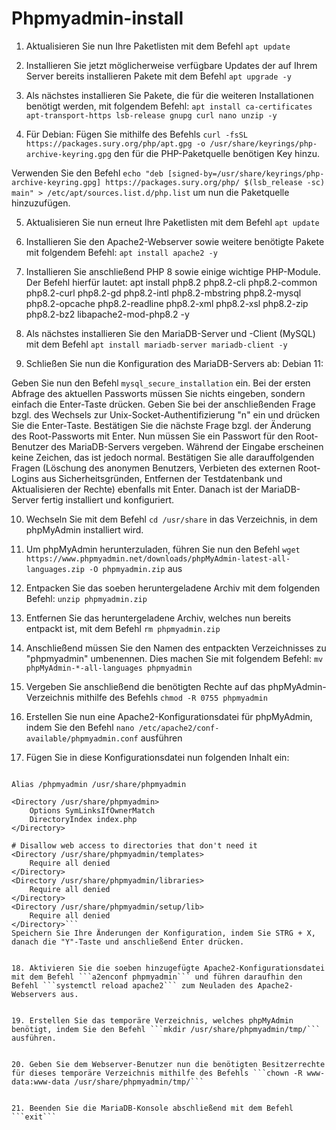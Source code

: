 # Phpmyadmin-install

1. Aktualisieren Sie nun Ihre Paketlisten mit dem Befehl ```apt update```


2. Installieren Sie jetzt möglicherweise verfügbare Updates der auf Ihrem Server bereits installieren Pakete mit dem Befehl ```apt upgrade -y```


3. Als nächstes installieren Sie Pakete, die für die weiteren Installationen benötigt werden, mit folgendem Befehl: ```apt install ca-certificates apt-transport-https lsb-release gnupg curl nano unzip -y```


4. Für Debian:
Fügen Sie mithilfe des Befehls ```curl -fsSL https://packages.sury.org/php/apt.gpg -o /usr/share/keyrings/php-archive-keyring.gpg``` den für die PHP-Paketquelle benötigen Key hinzu.

Verwenden Sie den Befehl ```echo "deb [signed-by=/usr/share/keyrings/php-archive-keyring.gpg] https://packages.sury.org/php/ $(lsb_release -sc) main" > /etc/apt/sources.list.d/php.list``` um nun die Paketquelle hinzuzufügen.


5. Aktualisieren Sie nun erneut Ihre Paketlisten mit dem Befehl ```apt update```


6. Installieren Sie den Apache2-Webserver sowie weitere benötigte Pakete mit folgendem Befehl: ```apt install apache2 -y```


7. Installieren Sie anschließend PHP 8 sowie einige wichtige PHP-Module. Der Befehl hierfür lautet: apt install php8.2 php8.2-cli php8.2-common php8.2-curl php8.2-gd php8.2-intl php8.2-mbstring php8.2-mysql php8.2-opcache php8.2-readline php8.2-xml php8.2-xsl php8.2-zip php8.2-bz2 libapache2-mod-php8.2 -y


8. Als nächstes installieren Sie den MariaDB-Server und -Client (MySQL) mit dem Befehl ```apt install mariadb-server mariadb-client -y```


9. Schließen Sie nun die Konfiguration des MariaDB-Servers ab:
Debian 11:

Geben Sie nun den Befehl ```mysql_secure_installation``` ein. Bei der ersten Abfrage des aktuellen Passworts müssen Sie nichts eingeben, sondern einfach die Enter-Taste drücken. Geben Sie bei der anschließenden Frage bzgl. des Wechsels zur Unix-Socket-Authentifizierung "n" ein und drücken Sie die Enter-Taste. Bestätigen Sie die nächste Frage bzgl. der Änderung des Root-Passworts mit Enter. Nun müssen Sie ein Passwort für den Root-Benutzer des MariaDB-Servers vergeben. Während der Eingabe erscheinen keine Zeichen, das ist jedoch normal. Bestätigen Sie alle darauffolgenden Fragen (Löschung des anonymen Benutzers, Verbieten des externen Root-Logins aus Sicherheitsgründen, Entfernen der Testdatenbank und Aktualisieren der Rechte) ebenfalls mit Enter. Danach ist der MariaDB-Server fertig installiert und konfiguriert.


10. Wechseln Sie mit dem Befehl ```cd /usr/share``` in das Verzeichnis, in dem phpMyAdmin installiert wird.


11. Um phpMyAdmin herunterzuladen, führen Sie nun den Befehl ```wget https://www.phpmyadmin.net/downloads/phpMyAdmin-latest-all-languages.zip -O phpmyadmin.zip``` aus


12. Entpacken Sie das soeben heruntergeladene Archiv mit dem folgenden Befehl: ```unzip phpmyadmin.zip```


13. Entfernen Sie das heruntergeladene Archiv, welches nun bereits entpackt ist, mit dem Befehl ```rm phpmyadmin.zip```


14. Anschließend müssen Sie den Namen des entpackten Verzeichnisses zu "phpmyadmin" umbenennen. Dies machen Sie mit folgendem Befehl: ```mv phpMyAdmin-*-all-languages phpmyadmin```


15. Vergeben Sie anschließend die benötigten Rechte auf das phpMyAdmin-Verzeichnis mithilfe des Befehls ```chmod -R 0755 phpmyadmin```


16. Erstellen Sie nun eine Apache2-Konfigurationsdatei für phpMyAdmin, indem Sie den Befehl ```nano /etc/apache2/conf-available/phpmyadmin.conf``` ausführen


17. Fügen Sie in diese Konfigurationsdatei nun folgenden Inhalt ein:
```# phpMyAdmin Apache configuration

Alias /phpmyadmin /usr/share/phpmyadmin

<Directory /usr/share/phpmyadmin>
    Options SymLinksIfOwnerMatch
    DirectoryIndex index.php
</Directory>

# Disallow web access to directories that don't need it
<Directory /usr/share/phpmyadmin/templates>
    Require all denied
</Directory>
<Directory /usr/share/phpmyadmin/libraries>
    Require all denied
</Directory>
<Directory /usr/share/phpmyadmin/setup/lib>
    Require all denied
</Directory>```
Speichern Sie Ihre Änderungen der Konfiguration, indem Sie STRG + X, danach die "Y"-Taste und anschließend Enter drücken.


18. Aktivieren Sie die soeben hinzugefügte Apache2-Konfigurationsdatei mit dem Befehl ```a2enconf phpmyadmin``` und führen daraufhin den Befehl ```systemctl reload apache2``` zum Neuladen des Apache2-Webservers aus.


19. Erstellen Sie das temporäre Verzeichnis, welches phpMyAdmin benötigt, indem Sie den Befehl ```mkdir /usr/share/phpmyadmin/tmp/``` ausführen.


20. Geben Sie dem Webserver-Benutzer nun die benötigten Besitzerrechte für dieses temporäre Verzeichnis mithilfe des Befehls ```chown -R www-data:www-data /usr/share/phpmyadmin/tmp/```


21. Beenden Sie die MariaDB-Konsole abschließend mit dem Befehl ```exit```
